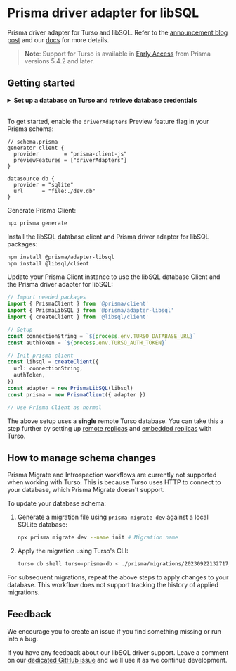 # Prisma driver adapter for libSQL

Prisma driver adapter for Turso and libSQL. Refer to the [announcement blog post](https://prisma.io/turso) and our [docs](https://www.prisma.io/docs/guides/database/turso) for more details.

> **Note**: Support for Turso is available in [Early Access](https://www.prisma.io/docs/about/prisma/releases#early-access) from Prisma versions 5.4.2 and later.

## Getting started

<details>

<summary> <b>Set up a database on Turso and retrieve database credentials</b> </summary>

Ensure that you have the [Turso CLI](https://docs.turso.tech/reference/turso-cli) installed to manage your databases.

1. To provision a database on Turso, run the following command:

```sh
turso db create turso-prisma-db
```

2. Retrieve the database's connection string:

```sh
turso db show turso-prisma-db
```

3. Create an authentication token that will allow you to connect to the database:

  ```sh
  turso db tokens create turso-prisma-db
  ```

4. Update your `.env` file with the authentication token and connection string:

  ```text
  TURSO_AUTH_TOKEN="eyJhbGciOiJFZERTQSIsInR5cCI6IkpXVCJ9..."
  TURSO_DATABASE_URL="libsql://turso-prisma-db-user.turso.io"
  ```

</details>

<br/>

To get started, enable the `driverAdapters` Preview feature flag in your Prisma schema:

```prisma
// schema.prisma
generator client {
  provider        = "prisma-client-js"
  previewFeatures = ["driverAdapters"]
}

datasource db {
  provider = "sqlite"
  url      = "file:./dev.db"
}
```

Generate Prisma Client:

```sh
npx prisma generate
```

Install the libSQL database client and Prisma driver adapter for libSQL packages:

```sh
npm install @prisma/adapter-libsql
npm install @libsql/client
```

Update your Prisma Client instance to use the libSQL database Client and the Prisma driver adapter for libSQL:

```ts
// Import needed packages
import { PrismaClient } from '@prisma/client'
import { PrismaLibSQL } from '@prisma/adapter-libsql'
import { createClient } from '@libsql/client'

// Setup
const connectionString = `${process.env.TURSO_DATABASE_URL}`
const authToken = `${process.env.TURSO_AUTH_TOKEN}`

// Init prisma client
const libsql = createClient({
  url: connectionString,
  authToken,
})
const adapter = new PrismaLibSQL(libsql)
const prisma = new PrismaClient({ adapter })

// Use Prisma Client as normal
```

The above setup uses a **single** remote Turso database. You can take this a step further by setting up [remote replicas](https://docs.turso.tech/concepts#replica) and [embedded replicas](https://blog.turso.tech/introducing-embedded-replicas-deploy-turso-anywhere-2085aa0dc242) with Turso.

## How to manage schema changes

Prisma Migrate and Introspection workflows are currently not supported when working with Turso. This is because Turso uses HTTP to connect to your database, which Prisma Migrate doesn't support.

To update your database schema:

1. Generate a migration file using `prisma migrate dev` against a local SQLite database:

   ```sh
   npx prisma migrate dev --name init # Migration name
   ```

2. Apply the migration using Turso's CLI:

   ```sh
   turso db shell turso-prisma-db < ./prisma/migrations/20230922132717_init/migration.sql # Replace `20230922132717_init` with the existing migration
   ```

For subsequent migrations, repeat the above steps to apply changes to your database. This workflow does not support tracking the history of applied migrations.


## Feedback

We encourage you to create an issue if you find something missing or run into a bug.

If you have any feedback about our libSQL driver support. Leave a comment on our [dedicated GitHub issue](https://github.com/prisma/prisma/discussions/21345) and we'll use it as we continue development.
